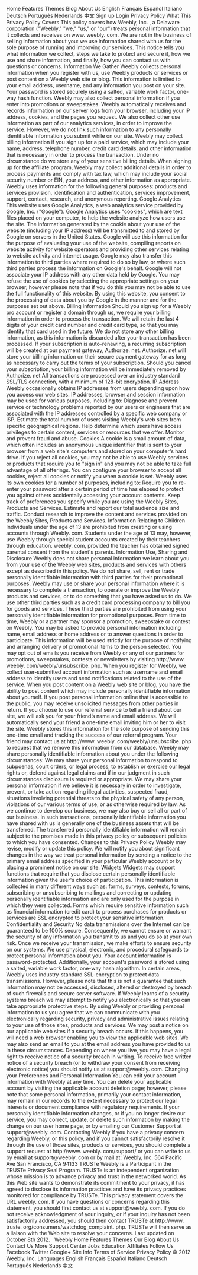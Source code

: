 Home Features Themes Blog About Us English Français Español Italiano Deutsch Português Nederlands 中文 Sign up Login Privacy Policy What This Privacy Policy Covers This policy covers how Weebly, Inc. , a Delaware corporation ("Weebly," "we," "us," or "our") treats personal information that it collects and receives on www. weebly. com. We are not in the business of selling information about you: we use information shared with us for the sole purpose of running and improving our services. This notice tells you what information we collect, steps we take to protect and secure it, how we use and share information, and finally, how you can contact us with questions or concerns. Information We Gather Weebly collects personal information when you register with us, use Weebly products or services or post content on a Weebly web site or blog. This information is limited to your email address, username, and any information you post on your site. Your password is stored securely using a salted, variable work factor, one-way hash function. Weebly may also collect personal information if you enter into promotions or sweepstakes. Weebly automatically receives and records information on our server logs from your browser, including your IP address, cookies, and the pages you request. We also collect other use information as part of our analytics services, in order to improve the service. However, we do not link such information to any personally identifiable information you submit while on our site. Weebly may collect billing information if you sign up for a paid service, which may include your name, address, telephone number, credit card details, and other information that is necessary in order to process the transaction. Under no circumstance do we store any of your sensitive billing details. When signing up for the affiliate program, Weebly may collect additional details in order to process payments and comply with tax law, which may include your social security number or EIN, your address, and other information as appropriate. Weebly uses information for the following general purposes: products and services provision, identification and authentication, services improvement, support, contact, research, and anonymous reporting. Google Analytics This website uses Google Analytics, a web analytics service provided by Google, Inc. ("Google"). Google Analytics uses "cookies", which are text files placed on your computer, to help the website analyze how users use the site. The information generated by the cookie about your use of the website (including your IP address) will be transmitted to and stored by Google on servers in the United States. Google will use this information for the purpose of evaluating your use of the website, compiling reports on website activity for website operators and providing other services relating to website activity and internet usage. Google may also transfer this information to third parties where required to do so by law, or where such third parties process the information on Google's behalf. Google will not associate your IP address with any other data held by Google. You may refuse the use of cookies by selecting the appropriate settings on your browser, however please note that if you do this you may not be able to use the full functionality of this website. By using this website, you consent to the processing of data about you by Google in the manner and for the purposes set out above. Billing information Should you sign up for a Weebly pro account or register a domain through us, we require your billing information in order to process the transaction. We will retain the last 4 digits of your credit card number and credit card type, so that you may identify that card used in the future. We do not store any other billing information, as this information is discarded after your transaction has been processed. If your subscription is auto-renewing, a recurring subscription will be created at our payment gateway, Authorize. net. Authorize. net will store your billing information on their secure payment gateway for as long as necessary to carry out the terms of your subscription. Should you cancel your subscription, your billing information will be immediately removed by Authorize. net All transactions are processed over an industry standard SSL/TLS connection, with a minimum of 128-bit encryption. IP Address Weebly occasionally obtains IP addresses from users depending upon how you access our web sites. IP addresses, browser and session information may be used for various purposes, including to: Diagnose and prevent service or technology problems reported by our users or engineers that are associated with the IP addresses controlled by a specific web company or ISP. Estimate the total number of users visiting Weebly's web sites from specific geographical regions. Help determine which users have access privileges to certain content, services or resources that we offer. Monitor and prevent fraud and abuse. Cookies A cookie is a small amount of data, which often includes an anonymous unique identifier that is sent to your browser from a web site's computers and stored on your computer's hard drive. If you reject all cookies, you may not be able to use Weebly services or products that require you to "sign in" and you may not be able to take full advantage of all offerings. You can configure your browser to accept all cookies, reject all cookies or notify you when a cookie is set. Weebly uses its own cookies for a number of purposes, including to: Require you to re-enter your password after a certain period of time has elapsed to protect you against others accidentally accessing your account contents. Keep track of preferences you specify while you are using the Weebly Sites, Products and Services. Estimate and report our total audience size and traffic. Conduct research to improve the content and services provided on the Weebly Sites, Products and Services. Information Relating to Children Individuals under the age of 13 are prohibited from creating or using accounts through Weebly. com. Students under the age of 13 may, however, use Weebly through special student accounts created by their teachers through education. weebly. com, provided the teacher has obtained signed parental consent from the student's parents. Information Use, Sharing and Disclosure Weebly does not share personal information we learn about you from your use of the Weebly web sites, products and services with others except as described in this policy. We do not share, sell, rent or trade personally identifiable information with third parties for their promotional purposes. Weebly may use or share your personal information where it is necessary to complete a transaction, to operate or improve the Weebly products and services, or to do something that you have asked us to do. We use other third parties such as a credit card processing company to bill you for goods and services. These third parties are prohibited from using your personally identifiable information for promotional purposes. From time to time, Weebly or a partner may sponsor a promotion, sweepstake or contest on Weebly. You may be asked to provide personal information including name, email address or home address or to answer questions in order to participate. This information will be used strictly for the purpose of notifying and arranging delivery of promotional items to the person selected. You may opt out of emails you receive from Weebly or any of our partners for promotions, sweepstakes, contests or newsletters by visiting http://www. weebly. com/weebly/unsubscribe. php. When you register for Weebly, we collect user-submitted account information such as username and email address to identify users and send notifications related to the use of the service. When you post content on a Weebly web site or blog, you have the ability to post content which may include personally identifiable information about yourself. If you post personal information online that is accessible to the public, you may receive unsolicited messages from other parties in return. If you choose to use our referral service to tell a friend about our site, we will ask you for your friend’s name and email address. We will automatically send your friend a one-time email inviting him or her to visit the site. Weebly stores this information for the sole purpose of sending this one-time email and tracking the success of our referral program. Your friend may contact us at http://www. weebly. com/weebly/unsubscribe. php to request that we remove this information from our database. Weebly may share personally identifiable information about you under the following circumstances: We may share your personal information to respond to subpoenas, court orders, or legal process, to establish or exercise our legal rights or, defend against legal claims and if in our judgment in such circumstances disclosure is required or appropriate. We may share your personal information if we believe it is necessary in order to investigate, prevent, or take action regarding illegal activities, suspected fraud, situations involving potential threats to the physical safety of any person, violations of our various terms of use, or as otherwise required by law. As we continue to develop our business, we may also buy or sell all or part of our business. In such transactions, personally identifiable information you have shared with us is generally one of the business assets that will be transferred. The transferred personally identifiable information will remain subject to the promises made in this privacy policy or subsequent policies to which you have consented. Changes to this Privacy Policy Weebly may revise, modify or update this policy. We will notify you about significant changes in the way we treat personal information by sending a notice to the primary email address specified in your particular Weebly account or by placing a prominent notice on our site. Widgets Widgets may support functions that require that you disclose certain personally identifiable information given the user's choice of participation. This information is collected in many different ways such as: forms, surveys, contests, forums, subscribing or unsubscribing to mailings and correcting or updating personally identifiable information and are only used for the purpose in which they were collected. Forms which require sensitive information such as financial information (credit card) to process purchases for products or services are SSL encrypted to protect your sensitive information. Confidentiality and Security No data transmissions over the Internet can be guaranteed to be 100% secure. Consequently, we cannot ensure or warrant the security of any information you transmit to us and you do so at your own risk. Once we receive your transmission, we make efforts to ensure security on our systems. We use physical, electronic, and procedural safeguards to protect personal information about you. Your account information is password-protected. Additionally, your account's password is stored using a salted, variable work factor, one-way hash algorithm. In certain areas, Weebly uses industry-standard SSL-encryption to protect data transmissions. However, please note that this is not a guarantee that such information may not be accessed, disclosed, altered or destroyed by breach of such firewalls and secure server software. If Weebly learns of a security systems breach we may attempt to notify you electronically so that you can take appropriate protective steps. By using Weebly or providing personal information to us you agree that we can communicate with you electronically regarding security, privacy and administrative issues relating to your use of those sites, products and services. We may post a notice on our applicable web sites if a security breach occurs. If this happens, you will need a web browser enabling you to view the applicable web sites. We may also send an email to you at the email address you have provided to us in these circumstances. Depending on where you live, you may have a legal right to receive notice of a security breach in writing. To receive free written notice of a security breach (or to withdraw your consent from receiving electronic notice) you should notify us at support@weebly. com. Changing your Preferences and Personal Information You can edit your account information with Weebly at any time. You can delete your applicable account by visiting the applicable account deletion page; however, please note that some personal information, primarily your contact information, may remain in our records to the extent necessary to protect our legal interests or document compliance with regulatory requirements. If your personally identifiable information changes, or if you no longer desire our service, you may correct, update, or delete such information by making the change on our user home page, or by emailing our Customer Support at support@weebly. com. Contacting Weebly If you have a privacy concern regarding Weebly, or this policy, and if you cannot satisfactorily resolve it through the use of those sites, products or services, you should complete a support request at http://www. weebly. com/support/ or you can write to us by email at support@weebly. com or by mail at: Weebly, Inc. 564 Pacific Ave San Francisco, CA 94133 TRUSTe Weebly is a Participant in the TRUSTe Privacy Seal Program. TRUSTe is an independent organization whose mission is to advance privacy and trust in the networked world. As this Web site wants to demonstrate its commitment to your privacy, it has agreed to disclose its information practices and have its privacy practices monitored for compliance by TRUSTe. This privacy statement covers the URL weebly. com. If you have questions or concerns regarding this statement, you should first contact us at support@weebly. com. If you do not receive acknowledgment of your inquiry, or if your inquiry has not been satisfactorily addressed, you should then contact TRUSTe at http://www. truste. org/consumers/watchdog\_complaint. php. TRUSTe will then serve as a liaison with the Web site to resolve your concerns. Last updated on October 8th 2012.   Weebly Home Features Themes Our Blog About Us Contact Us More Support Center Jobs Education Affiliates Follow Us Facebook Twitter Google+ Site Info Terms of Service Privacy Policy © 2012 Weebly, Inc. Languages English Français Español Italiano Deutsch Português Nederlands 中文
